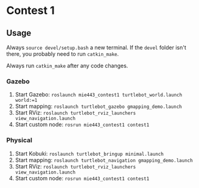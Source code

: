 # Contest 1

## Usage

Always `source devel/setup.bash` a new terminal. If the `devel` folder isn't there, you probably need to run `catkin_make`.

Always run `catkin_make` after any code changes.

### Gazebo

1. Start Gazebo: `roslaunch mie443_contest1 turtlebot_world.launch world:=1`
2. Start mapping: `roslaunch turtlebot_gazebo gmapping_demo.launch`
3. Start RViz: `roslaunch turtlebot_rviz_launchers view_navigation.launch`
4. Start custom node: `rosrun mie443_contest1 contest1`

### Physical

1. Start Kobuki: `roslaunch turtlebot_bringup minimal.launch`
2. Start mapping: `roslaunch turtlebot_navigation gmapping_demo.launch`
3. Start RViz: `roslaunch turtlebot_rviz_launchers view_navigation.launch`
4. Start custom node: `rosrun mie443_contest1 contest1`